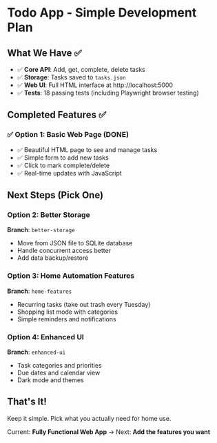 # Todo App - Simple Development Plan

## What We Have ✅

- ✅ **Core API**: Add, get, complete, delete tasks
- ✅ **Storage**: Tasks saved to `tasks.json`
- ✅ **Web UI**: Full HTML interface at http://localhost:5000
- ✅ **Tests**: 18 passing tests (including Playwright browser testing)

## Completed Features ✅

### ✅ Option 1: Basic Web Page (DONE)

- ✅ Beautiful HTML page to see and manage tasks
- ✅ Simple form to add new tasks  
- ✅ Click to mark complete/delete
- ✅ Real-time updates with JavaScript

## Next Steps (Pick One)

### Option 2: Better Storage

**Branch**: `better-storage`

- Move from JSON file to SQLite database
- Handle concurrent access better
- Add data backup/restore

### Option 3: Home Automation Features

**Branch**: `home-features`

- Recurring tasks (take out trash every Tuesday)
- Shopping list mode with categories
- Simple reminders and notifications

### Option 4: Enhanced UI

**Branch**: `enhanced-ui`

- Task categories and priorities
- Due dates and calendar view
- Dark mode and themes

## That's It!

Keep it simple. Pick what you actually need for home use.

Current: **Fully Functional Web App** → Next: **Add the features you want**
